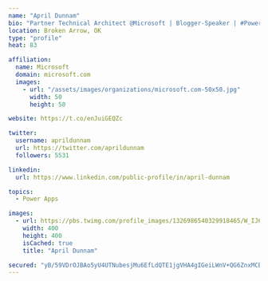 ```yaml
---
name: "April Dunnam"
bio: "Partner Technical Architect @Microsoft | Blogger-Speaker | #PowerApps, #PowerAutomate, #Office365, #SharePoint | #WIT | #Karaoke Queen"
location: Broken Arrow, OK
type: "profile"
heat: 83

affiliation:
  name: Microsoft
  domain: microsoft.com
  images:
    - url: "/assets/images/organizations/microsoft.com-50x50.jpg"
      width: 50
      height: 50

website: https://t.co/enJuiGEQZc

twitter:
  username: aprildunnam
  url: https://twitter.com/aprildunnam
  followers: 5531

linkedin:
  url: https://www.linkedin.com/public-profile/in/april-dunnam

topics:
  - Power Apps

images:
  - url: https://pbs.twimg.com/profile_images/1326986540329918465/W_IJ6Ih2_400x400.jpg
    width: 400
    height: 400
    isCached: true
    title: "April Dunnam"

secured: "yB/59VDrOJBAo5yU4UTNubesjMu6EfLdQTE1jgVHA4gIGeiLWnV+QG6ZnxMCBii/einMwFeTovygShuQNQp7gjLBQ8obdTNNssk9njrdB270dbtVOkNEXpSepzihk2ZgnZ75iVmv+SWtRyzF2VdRxXGgmFq/glj17Durb3PJ4U0nHe1jW3MQ4nKtvZJac8TGMOVBRHho3vr27M/SCVS+AvZ9CLDDeVde+39TpJ3AMX96d3lC5RlUEEC0cUwWW2+e5pPf/NgYyuOz6z7SiL9xdXflPKDzPi8xiBc1OuydwpmVY2IB6/noDAOTuvGMk1/s45rxKeCWRwu7ZtKXOloBrqubeIgG6TLlgEMIIeVLLXGwlDSzfDsRRoDRR8u/J0A7WE9FLt2KUtbmvYFbU6qBdgG+hRUX4XBTsJv/fuh3d4A=;vM21Ctq51HULZzIryvxL0A=="
---
```


